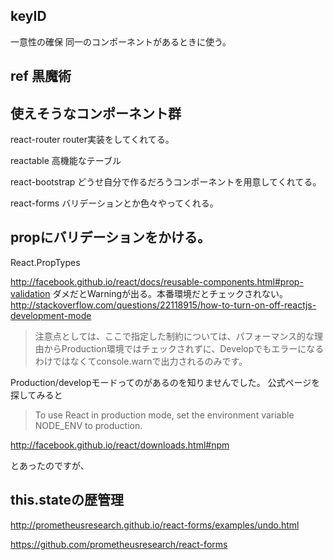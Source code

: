## keyID

一意性の確保
同一のコンポーネントがあるときに使う。

## ref 黒魔術


## 使えそうなコンポーネント群

react-router
router実装をしてくれてる。

reactable
高機能なテーブル

react-bootstrap
どうせ自分で作るだろうコンポーネントを用意してくれてる。

react-forms
バリデーションとか色々やってくれる。

## propにバリデーションをかける。

React.PropTypes


http://facebook.github.io/react/docs/reusable-components.html#prop-validation
ダメだとWarningが出る。本番環境だとチェックされない。
http://stackoverflow.com/questions/22118915/how-to-turn-on-off-reactjs-development-mode


> 注意点としては、ここで指定した制約については、パフォーマンス的な理由からProduction環境ではチェックされずに、Developでもエラーになるわけではなくてconsole.warnで出力されるのみです。

Production/developモードってのがあるのを知りませんでした。
公式ページを探してみると

> To use React in production mode, set the environment variable NODE_ENV to production.

http://facebook.github.io/react/downloads.html#npm

とあったのですが、



## this.stateの歴管理

http://prometheusresearch.github.io/react-forms/examples/undo.html

https://github.com/prometheusresearch/react-forms
